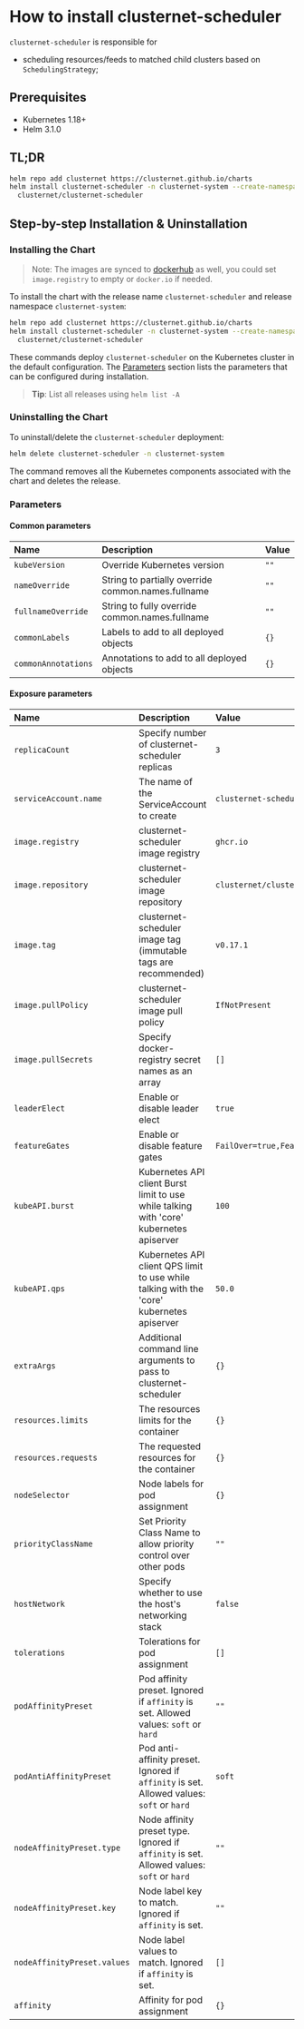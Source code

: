 # How to install clusternet-scheduler

`clusternet-scheduler` is responsible for

- scheduling resources/feeds to matched child clusters based on
  `SchedulingStrategy`;

## Prerequisites

- Kubernetes 1.18+
- Helm 3.1.0

## TL;DR

```bash
helm repo add clusternet https://clusternet.github.io/charts
helm install clusternet-scheduler -n clusternet-system --create-namespace \
  clusternet/clusternet-scheduler
```

## Step-by-step Installation & Uninstallation

### Installing the Chart

> Note: The images are synced to
> [dockerhub](https://hub.docker.com/u/clusternet) as well, you could
> set `image.registry` to empty or `docker.io` if needed.

To install the chart with the release name `clusternet-scheduler` and
release namespace `clusternet-system`:

```bash
helm repo add clusternet https://clusternet.github.io/charts
helm install clusternet-scheduler -n clusternet-system --create-namespace \
  clusternet/clusternet-scheduler
```

These commands deploy `clusternet-scheduler` on the Kubernetes cluster
in the default configuration. The [Parameters](#parameters) section
lists the parameters that can be configured during installation.

> **Tip**: List all releases using `helm list -A`

### Uninstalling the Chart

To uninstall/delete the `clusternet-scheduler` deployment:

```bash
helm delete clusternet-scheduler -n clusternet-system
```

The command removes all the Kubernetes components associated with the
chart and deletes the release.

### Parameters

#### Common parameters

| Name                | Description                                        | Value |
|:--------------------|:---------------------------------------------------|:------|
| `kubeVersion`       | Override Kubernetes version                        | `""`  |
| `nameOverride`      | String to partially override common.names.fullname | `""`  |
| `fullnameOverride`  | String to fully override common.names.fullname     | `""`  |
| `commonLabels`      | Labels to add to all deployed objects              | `{}`  |
| `commonAnnotations` | Annotations to add to all deployed objects         | `{}`  |

#### Exposure parameters

| Name                        | Description                                                                               | Value                                           |
|:----------------------------|:------------------------------------------------------------------------------------------|:------------------------------------------------|
| `replicaCount`              | Specify number of clusternet-scheduler replicas                                           | `3`                                             |
| `serviceAccount.name`       | The name of the ServiceAccount to create                                                  | `clusternet-scheduler`                          |
| `image.registry`            | clusternet-scheduler image registry                                                       | `ghcr.io`                                       |
| `image.repository`          | clusternet-scheduler image repository                                                     | `clusternet/clusternet-scheduler`               |
| `image.tag`                 | clusternet-scheduler image tag (immutable tags are recommended)                           | `v0.17.1`                                       |
| `image.pullPolicy`          | clusternet-scheduler image pull policy                                                    | `IfNotPresent`                                  |
| `image.pullSecrets`         | Specify docker-registry secret names as an array                                          | `[]`                                            |
| `leaderElect`               | Enable or disable leader elect                                                            | `true`                                          |
| `featureGates`              | Enable or disable feature gates                                                           | `FailOver=true,FeasibleClustersToleration=true` |
| `kubeAPI.burst`             | Kubernetes API client Burst limit to use while talking with 'core' kubernetes apiserver   | `100`                                           |
| `kubeAPI.qps`               | Kubernetes API client QPS limit to use while talking with the 'core' kubernetes apiserver | `50.0`                                          |
| `extraArgs`                 | Additional command line arguments to pass to clusternet-scheduler                         | `{}`                                            |
| `resources.limits`          | The resources limits for the container                                                    | `{}`                                            |
| `resources.requests`        | The requested resources for the container                                                 | `{}`                                            |
| `nodeSelector`              | Node labels for pod assignment                                                            | `{}`                                            |
| `priorityClassName`         | Set Priority Class Name to allow priority control over other pods                         | `""`                                            |
| `hostNetwork`               | Specify whether to use the host's networking stack                                        | `false`                                         |
| `tolerations`               | Tolerations for pod assignment                                                            | `[]`                                            |
| `podAffinityPreset`         | Pod affinity preset. Ignored if `affinity` is set. Allowed values: `soft` or `hard`       | `""`                                            |
| `podAntiAffinityPreset`     | Pod anti-affinity preset. Ignored if `affinity` is set. Allowed values: `soft` or `hard`  | `soft`                                          |
| `nodeAffinityPreset.type`   | Node affinity preset type. Ignored if `affinity` is set. Allowed values: `soft` or `hard` | `""`                                            |
| `nodeAffinityPreset.key`    | Node label key to match. Ignored if `affinity` is set.                                    | `""`                                            |
| `nodeAffinityPreset.values` | Node label values to match. Ignored if `affinity` is set.                                 | `[]`                                            |
| `affinity`                  | Affinity for pod assignment                                                               | `{}`                                            |

